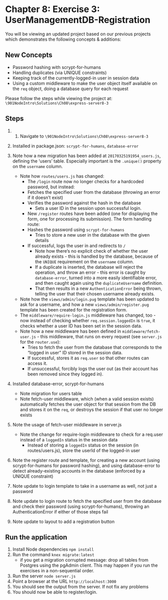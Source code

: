 # Chapter 8: Exercise 3: UserManagementDB-Registration

You will be viewing an updated project based on our previous projects which demonstrates the following concepts & additions: 

## New Concepts
* Password hashing with scrypt-for-humans
* Handling duplicates (via UNIQUE constraints)
* Keeping track of the currently-logged-in user in session data
* Using a custom middleware to make the user object itself available on the `req` object, doing a database query for each request


Please follow the steps while viewing the project at:
`\901NodeIntro\Solutions\Ch08\express-server8-3`


## Steps
1. 1. Navigate to `\901NodeIntro\Solutions\Ch08\express-server8-3`

1. Installed in package.json: `scrypt-for-humans`, `database-error`

1. Note how a new migration has been added at `20170325191954_users.js`, defining the ‘users’ table. Especially important is the `.unique()` property on the `username` column.
	- Note how `routes/users.js` has changed:
		- The `/login` route now no longer checks for a hardcoded password, but instead:
		- Fetches the specified user from the database (throwing an error if it doesn’t exist)
		- Verifies the password against the hash in the database
			- Sets a user ID in the session upon successful login.
		- New `/register` routes have been added (one for displaying the form, one for processing its submission). The form handling route:
		- Hashes the password using `scrypt-for-humans`
			- Tries to store a new user in the database with the given details
		- If successful, logs the user in and redirects to `/`
			- Note how there’s no explicit check of whether the user already exists - this is handled by the database, because of the `UNIQUE` requirement on the `username` column.
			- If a duplicate is inserted, the database will reject the operation, and throw an error - this error is caught by `database-error`, turned into a more easily identifiable error, and then caught again using the `duplicateUsername` definition.
			- That then results in a new `AuthenticationError` being thrown, telling the user that their chosen username already exists.
	- Note how the `views/admin/login.pug` template has been updated to ask for a username, and how a new `views/admin/register.pug` template has been created for the registration form.
	- The `middleware/require-login.js` middleware has changed, too - now instead of checking whether `req.session.loggedIn` is `true`, it checks whether a user ID has been set in the session data.
	- Note how a new middleware has been defined in `middleware/fetch-user.js` - this middleware, that runs on every request (see `server.js` for the `router.use`):
		- Tries to fetch the user from the database that corresponds to the “logged in user” ID stored in the session data.
		- If successful, stores it as `req.user` so that other routes can access it.
		- If unsuccessful, forcibly logs the user out (as their account has been removed since they logged in).

1. Installed database-error, scrypt-for-humans
	- Note migration for users table
	- Note fetch-user middleware, which (when a valid session exists) automatically fetches the user object for that session from the DB and stores it on the `req`, or destroys the session if that user no longer exists

1. Note the usage of fetch-user middleware in server.js
	- Note the change for require-login middleware to check for a req.user instead of a `loggedIn` status in the session data
		- Instead of storing a `loggedIn` status on the session (in routes/users.js), store the userId of the logged-in user

1. Note the register route and template, for creating a new account (using scrypt-for-humans for password hashing), and using database-error to detect already-existing accounts in the database (enforced by a UNIQUE constraint)

1. Note update to login template to take in a username as well, not just a password

1. Note update to login route to fetch the specified user from the database and check their password (using scrypt-for-humans), throwing an AuthenticationError if either of those steps fail


1. Note update to layout to add a registration button


## Run the application
1. Install Node dependencies `npm install`
1. Run the command `knex migrate:latest`
   * if you get a migration corrupted message: drop all tables from Postgres using the pgAdmin client. This may happen if you run the exercises in a non-sequential order.
1. Run the server `node server.js`
1. Point a browser at the URL `http://localhost:3000`
1. You should see the output from the server. If not fix any problems
1. You should now be able to register/login.
